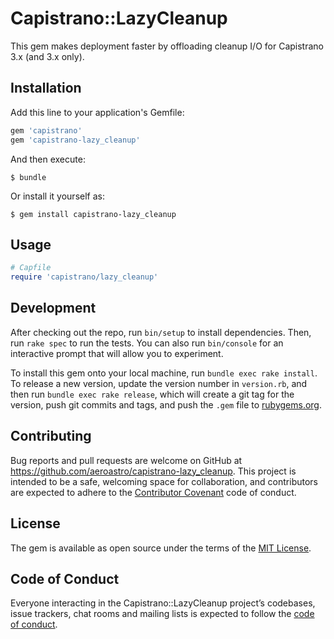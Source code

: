 # Capistrano::LazyCleanup

This gem makes deployment faster by offloading cleanup I/O for Capistrano 3.x (and 3.x only).

## Installation

Add this line to your application's Gemfile:

```ruby
gem 'capistrano'
gem 'capistrano-lazy_cleanup'
```

And then execute:

    $ bundle

Or install it yourself as:

    $ gem install capistrano-lazy_cleanup

## Usage

```ruby
# Capfile
require 'capistrano/lazy_cleanup'
```

## Development

After checking out the repo, run `bin/setup` to install dependencies. Then, run `rake spec` to run the tests. You can also run `bin/console` for an interactive prompt that will allow you to experiment.

To install this gem onto your local machine, run `bundle exec rake install`. To release a new version, update the version number in `version.rb`, and then run `bundle exec rake release`, which will create a git tag for the version, push git commits and tags, and push the `.gem` file to [rubygems.org](https://rubygems.org).

## Contributing

Bug reports and pull requests are welcome on GitHub at https://github.com/aeroastro/capistrano-lazy_cleanup. This project is intended to be a safe, welcoming space for collaboration, and contributors are expected to adhere to the [Contributor Covenant](http://contributor-covenant.org) code of conduct.

## License

The gem is available as open source under the terms of the [MIT License](https://opensource.org/licenses/MIT).

## Code of Conduct

Everyone interacting in the Capistrano::LazyCleanup project’s codebases, issue trackers, chat rooms and mailing lists is expected to follow the [code of conduct](https://github.com/aeroastro/capistrano-lazy_cleanup/blob/master/CODE_OF_CONDUCT.md).
